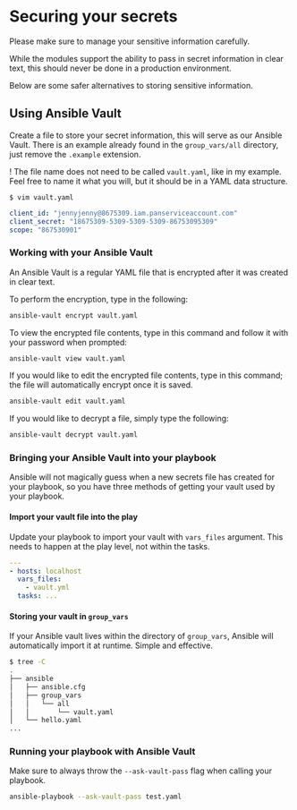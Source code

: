 # Securing your secrets

Please make sure to manage your sensitive information carefully.

While the modules support the ability to pass in secret information in clear text, this should never be done in a production environment.

Below are some safer alternatives to storing sensitive information.

## Using Ansible Vault

Create a file to store your secret information, this will serve as our Ansible Vault. There is an example already found in the `group_vars/all` directory, just remove the `.example` extension.

! The file name does not need to be called `vault.yaml`, like in my example. Feel free to name it what you will, but it should be in a YAML data structure.

`$ vim vault.yaml`

```yaml
client_id: "jennyjenny@8675309.iam.panserviceaccount.com"
client_secret: "18675309-5309-5309-5309-86753095309"
scope: "867530901"
```

### Working with your Ansible Vault

An Ansible Vault is a regular YAML file that is encrypted after it was created in clear text.

To perform the encryption, type in the following:

```bash
ansible-vault encrypt vault.yaml
```

To view the encrypted file contents, type in this command and follow it with your password when prompted:

```bash
ansible-vault view vault.yaml
```

If you would like to edit the encrypted file contents, type in this command; the file will automatically encrypt once it is saved.

```bash
ansible-vault edit vault.yaml
```

If you would like to decrypt a file, simply type the following:

```bash
ansible-vault decrypt vault.yaml
```

### Bringing your Ansible Vault into your playbook

Ansible will not magically guess when a new secrets file has created for your playbook, so you have three methods of getting your vault used by your playbook.

#### Import your vault file into the play

Update your playbook to import your vault with `vars_files` argument. This needs to happen at the play level, not within the tasks.

```yaml
---
- hosts: localhost
  vars_files:
    - vault.yml
  tasks: ...
```

#### Storing your vault in `group_vars`

If your Ansible vault lives within the directory of `group_vars`, Ansible will automatically import it at runtime. Simple and effective.

```bash
$ tree -C
.
├── ansible
│   ├── ansible.cfg
│   ├── group_vars
│   │   └── all
│   │       └── vault.yaml
│   └── hello.yaml
...
```

### Running your playbook with Ansible Vault

Make sure to always throw the `--ask-vault-pass` flag when calling your playbook.

```bash
ansible-playbook --ask-vault-pass test.yaml
```
